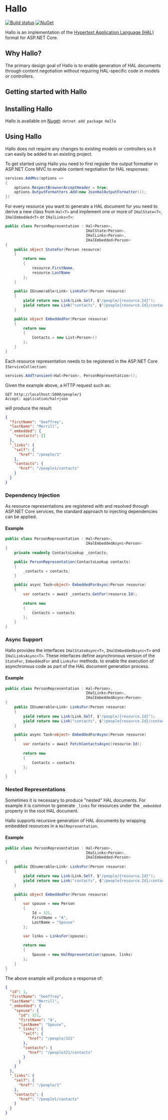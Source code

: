 # Hallo
[![Build status](https://ci.appveyor.com/api/projects/status/h1a8hd8i9aj6upwu/branch/master?svg=true)](https://ci.appveyor.com/project/jasonmitchell/hallo/branch/master)
[![NuGet](https://img.shields.io/nuget/v/Hallo.svg?style=flat)](https://www.nuget.org/packages/Hallo/)

Hallo is an implementation of the [Hypertext Application Language (HAL)](https://tools.ietf.org/html/draft-kelly-json-hal-08) 
format for ASP.NET Core.

## Why Hallo?
The primary design goal of Hallo is to enable generation of HAL documents through content negotiation
without requiring HAL-specific code in models or controllers.


## Getting started with Hallo

## Installing Hallo
Hallo is available on [Nuget](https://www.nuget.org/packages/Hallo/): `dotnet add package Hallo`


## Using Hallo
Hallo does not require any changes to existing models or controllers so it can easily be added to an 
existing project.  

To get started using Hallo you need to first register the output formatter in ASP.NET Core MVC to enable
content negotiation for HAL responses:

```csharp
services.AddMvc(options =>
{
    options.RespectBrowserAcceptHeader = true;
    options.OutputFormatters.Add(new JsonHalOutputFormatter());
})
```

For every resource you want to generate a HAL document for you need to derive a new class from `Hal<T>` 
and implement one or more of `IHalState<T>`, `IHalEmbedded<T>` or `IHalLinks<T>`:

```csharp
public class PersonRepresentation : Hal<Person>, 
                                    IHalState<Person>,
                                    IHalLinks<Person>, 
                                    IHalEmbedded<Person>
{
    public object StateFor(Person resource)
    {
        return new
        {
            resource.FirstName,
            resource.LastName
        };
    }
    
    public IEnumerable<Link> LinksFor(Person resource)
    {
        yield return new Link(Link.Self, $"/people/{resource.Id}");
        yield return new Link("contacts", $"/people{resource.Id}/contacts");
    }

    public object EmbeddedFor(Person resource)
    {
        return new
        {
            Contacts = new List<Person>()
        };
    }
}
```

Each resource representation needs to be registered in the ASP.NET Core `IServiceCollection`:

```csharp
services.AddTransient<Hal<Person>, PersonRepresentation>();
```

Given the example above, a HTTP request such as:
```http
GET http://localhost:5000/people/1
Accept: application/hal+json
```

will produce the result:
```json
{
  "firstName": "Geoffrey",
  "lastName": "Merrill",
  "_embedded": {
    "contacts": []
  },
  "_links": {
    "self": {
      "href": "/people/1"
    },
    "contacts": {
      "href": "/people1/contacts"
    }
  }
}
```


### Dependency Injection
As resource representations are registered with and resolved through ASP.NET Core services, the standard
approach to injecting dependencies can be applied.

#### Example
```csharp
public class PersonRepresentation : Hal<Person>, 
                                    IHalEmbeddedAsync<Person>
{
    private readonly ContactsLookup _contacts;

    public PersonRepresentation(ContactsLookup contacts)
    {
        _contacts = contacts;
    }

    public async Task<object> EmbeddedForAsync(Person resource)
    {
        var contacts = await _contacts.GetFor(resource.Id);
        
        return new
        {
            Contacts = contacts
        };
    }
}
```


### Async Support
Hallo provides the interfaces `IHalStateAsync<T>`, `IHalEmbeddedAsync<T>` and `IHalLinksAsync<T>`.
These interfaces define asynchronous version of the `StateFor`, `EmbeddedFor` and `LinksFor` methods.
to enable the execution of asynchronous code as part of the HAL document generation process.

#### Example
```csharp
public class PersonRepresentation : Hal<Person>, 
                                    IHalLinks<Person>, 
                                    IHalEmbeddedAsync<Person>
{
    public IEnumerable<Link> LinksFor(Person resource)
    {
        yield return new Link(Link.Self, $"/people/{resource.Id}");
        yield return new Link("contacts", $"/people{resource.Id}/contacts");
    }

    public async Task<object> EmbeddedForAsync(Person resource)
    {
        var contacts = await FetchContactsAsync(resource.Id);
        
        return new
        {
            Contacts = contacts
        };
    }
}
```

### Nested Representations
Sometimes it is necessary to produce "nested" HAL documents.  For example it is common to generate `_links`
for resources under the `_embedded` property in the root HAL document.

Hallo supports recursive generation of HAL documents by wrapping embedded resources in a `HalRepresentation`.

#### Example
```csharp
public class PersonRepresentation : Hal<Person>, 
                                    IHalLinks<Person>, 
                                    IHalEmbedded<Person>
{
    public IEnumerable<Link> LinksFor(Person resource)
    {
        yield return new Link(Link.Self, $"/people/{resource.Id}");
        yield return new Link("contacts", $"/people{resource.Id}/contacts");
    }

    public object EmbeddedFor(Person resource)
    {
        var spouse = new Person
        {
            Id = 321,
            FirstName = "A",
            LastName = "Spouse"
        };

        var links = LinksFor(spouse);
        
        return new
        {
            Spouse = new HalRepresentation(spouse, links)
        };
    }
}
```

The above example will produce a response of:

```json
{
  "id": 1,
  "firstName": "Geoffrey",
  "lastName": "Merrill",
  "_embedded": {
    "spouse": {
      "id": 321,
      "firstName": "A",
      "lastName": "Spouse",
      "_links": {
        "self": {
          "href": "/people/321"
        },
        "contacts": {
          "href": "/people321/contacts"
        }
      }
    }
  },
  "_links": {
    "self": {
      "href": "/people/1"
    },
    "contacts": {
      "href": "/people1/contacts"
    }
  }
}
```